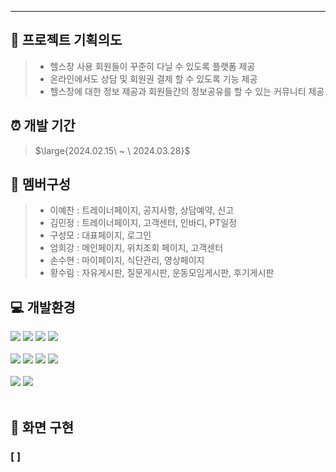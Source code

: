 
---

## :muscle: 프로젝트 기획의도
> - 헬스장 사용 회원들이 꾸준히 다닐 수 있도록 플랫폼 제공
> - 온라인에서도 상담 및 회원권 결제 할 수 있도록 기능 제공
> - 헬스장에 대한 정보 제공과 회원들간의 정보공유를 할 수 있는 커뮤니티 제공


## :alarm_clock: 개발 기간
> <p>$\large{2024.02.15\ ~ \ 2024.03.28}$</p>


## :busts_in_silhouette: 멤버구성
> - 이예찬 : 트레이너페이지, 공지사항, 상담예약, 신고 
> - 김민정 : 트레이너페이지, 고객센터, 인바디, PT일정
> - 구성모 : 대표페이지, 로그인
> - 엄희강 : 메인페이지, 위치조회 페이지, 고객센터
> - 손수현 : 마이페이지, 식단관리, 영상페이지
> - 황수림 : 자유게시판, 질문게시판, 운동모임게시판, 후기게시판


## :computer: 개발환경
<div>
  <img src="https://img.shields.io/badge/html5-E34F26?style=for-the-badge&logo=html5&logoColor=white">
  <img src="https://img.shields.io/badge/css3-1572B6?style=for-the-badge&logo=css3&logoColor=white">
  <img src="https://img.shields.io/badge/javascript-F7DF1E?style=for-the-badge&logo=javascript&logoColor=black">
  <img src="https://img.shields.io/badge/jquery-0769AD?style=for-the-badge&logo=jquery&logoColor=white"> <br><br>
  <img src="https://img.shields.io/badge/visualstudiocode-007ACC?style=for-the-badge&logo=visualstudiocode&logoColor=white">
  <img src="https://img.shields.io/badge/eclipseide-2C2255?style=for-the-badge&logo=eclipseide&logoColor=white">
  <img src="https://img.shields.io/badge/java11-007396?style=for-the-badge&logo=java&logoColor=white">
  <img src="https://img.shields.io/badge/oracle-F80000?style=for-the-badge&logo=visualstudiocode&logoColor=white"> <br><br>
  <img src="https://img.shields.io/badge/github-181717?style=for-the-badge&logo=github&logoColor=white">
  <img src="https://img.shields.io/badge/apachetomcat-F8DC75?style=for-the-badge&logo=apachetomcat&logoColor=black">
</div>

</br>

## :date: 화면 구현
### [  ]

